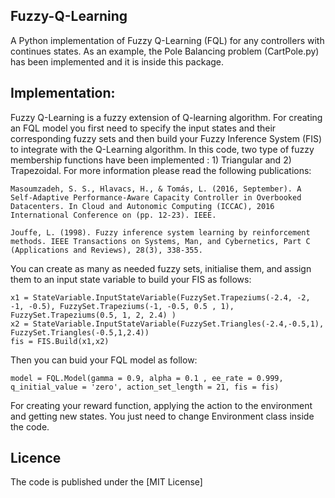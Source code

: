 ## Fuzzy-Q-Learning
A Python implementation of Fuzzy Q-Learning (FQL) for any controllers with continues states. As an example, the Pole Balancing problem (CartPole.py) has been implemented and it is inside this package.

## Implementation:
Fuzzy Q-Learning is a fuzzy extension of Q-learning algorithm. For creating an FQL model you first need to specify the input states and their corresponding fuzzy sets and then build your Fuzzy Inference System (FIS) to integrate with the Q-Learning algorithm. In this code, two type of fuzzy membership functions have been implemented : 1) Triangular and 2) Trapezoidal. For more information please read the following publications:
```
Masoumzadeh, S. S., Hlavacs, H., & Tomás, L. (2016, September). A Self-Adaptive Performance-Aware Capacity Controller in Overbooked Datacenters. In Cloud and Autonomic Computing (ICCAC), 2016 International Conference on (pp. 12-23). IEEE.

Jouffe, L. (1998). Fuzzy inference system learning by reinforcement methods. IEEE Transactions on Systems, Man, and Cybernetics, Part C (Applications and Reviews), 28(3), 338-355.
```


You can create as many as needed fuzzy sets, initialise them, and assign them to an input state variable to build your FIS as follows:
```
x1 = StateVariable.InputStateVariable(FuzzySet.Trapeziums(-2.4, -2, -1, -0.5), FuzzySet.Trapeziums(-1, -0.5, 0.5 , 1), FuzzySet.Trapeziums(0.5, 1, 2, 2.4) )
x2 = StateVariable.InputStateVariable(FuzzySet.Triangles(-2.4,-0.5,1), FuzzySet.Triangles(-0.5,1,2.4))
fis = FIS.Build(x1,x2)
```
Then you can buid your FQL model as follow:
```
model = FQL.Model(gamma = 0.9, alpha = 0.1 , ee_rate = 0.999, q_initial_value = 'zero', action_set_length = 21, fis = fis)
```

For creating your reward function, applying the action to the environment and getting new states. You just need to change Environment class inside the code.


## Licence

The code is published under the [MIT License]
